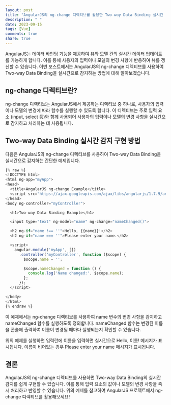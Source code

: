 ```yaml
---
layout: post
title: "AngularJS의 ng-change 디렉티브를 활용한 Two-way Data Binding 실시간 감지 구현 방법"
description: " "
date: 2023-09-15
tags: [Vue]
comments: true
share: true
---
```


AngularJS는 데이터 바인딩 기능을 제공하여 뷰와 모델 간의 실시간 데이터 업데이트를 가능하게 합니다. 이를 통해 사용자의 입력이나 모델의 변경 사항에 반응하여 뷰를 갱신할 수 있습니다. 이번 포스트에서는 AngularJS의 ng-change 디렉티브를 사용하여 Two-way Data Binding을 실시간으로 감지하는 방법에 대해 알아보겠습니다.

## ng-change 디렉티브란?

ng-change 디렉티브는 AngularJS에서 제공하는 디렉티브 중 하나로, 사용자의 입력이나 모델의 변경에 따라 함수를 실행할 수 있도록 합니다. 이 디렉티브는 주로 입력 요소 (input, select 등)와 함께 사용되어 사용자의 입력이나 모델의 변경 사항을 실시간으로 감지하고 처리하는 데 사용됩니다.

## Two-way Data Binding 실시간 감지 구현 방법

다음은 AngularJS의 ng-change 디렉티브를 사용하여 Two-way Data Binding을 실시간으로 감지하는 간단한 예제입니다.

```javascript
{% raw %}
<!DOCTYPE html>
<html ng-app="myApp">
<head>
  <title>AngularJS ng-change Example</title>
  <script src="https://ajax.googleapis.com/ajax/libs/angularjs/1.7.9/angular.min.js"></script>
</head>
<body ng-controller="myController">

  <h1>Two-way Data Binding Example</h1>

  <input type="text" ng-model="name" ng-change="nameChanged()">

  <h2 ng-if="name !== ''">Hello, {{name}}!</h2>
  <h2 ng-if="name === ''">Please enter your name.</h2>

  <script>
    angular.module('myApp', [])
      .controller('myController', function ($scope) {
        $scope.name = '';

        $scope.nameChanged = function () {
          console.log('Name changed:', $scope.name);
        };
      });
  </script>

</body>
</html>
{% endraw %}
```

이 예제에서는 ng-change 디렉티브를 사용하여 name 변수의 변경 사항을 감지하고 nameChanged 함수를 실행하도록 정의합니다. nameChanged 함수는 변경된 이름을 콘솔에 출력하여 이름이 변경될 때마다 실행되는지 확인할 수 있습니다.

위의 예제를 실행하면 입력란에 이름을 입력하면 실시간으로 Hello, 이름! 메시지가 표시됩니다. 이름이 비어있는 경우 Please enter your name 메시지가 표시됩니다.

## 결론

AngularJS의 ng-change 디렉티브를 사용하면 Two-way Data Binding의 실시간 감지를 쉽게 구현할 수 있습니다. 이를 통해 입력 요소의 값이나 모델의 변경 사항을 즉시 처리하고 반영할 수 있습니다. 위의 예제를 참고하여 AngularJS 프로젝트에서 ng-change 디렉티브를 활용해보세요!